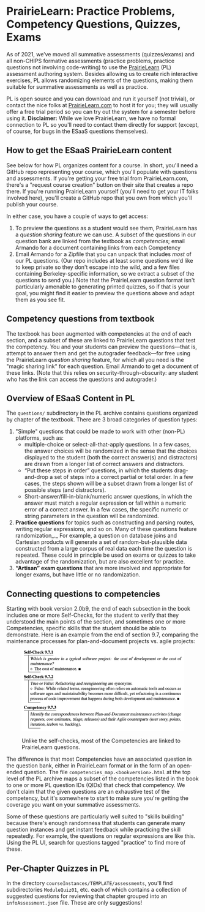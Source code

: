 # PrairieLearn: Practice Problems, Competency Questions, Quizzes, Exams

As of 2021, we’ve moved all summative assessments (quizzes/exams) and all non-CHIPS formative assessments (practice problems, practice questions not involving code-writing) to use the [PrairieLearn](https://prairielearn.org) (PL) assessment authoring system. Besides allowing us to create rich interactive exercises, PL allows randomizing elements of the questions, making them suitable for summative assessments as well as practice.

PL is open source and you can download and run it yourself (not trivial), or contact the nice folks at [PrairieLearn.com](https://prairielearn.com) to host it for you; they will usually offer a free trial period so you can try out the system for a semester before using it. **Disclaimer:** While we love PrairieLearn, we have no formal connection to PL so you'll need to contact them directly for support (except, of course, for bugs in the ESaaS questions themselves).

## How to get the ESaaS PrairieLearn content

See below for how PL organizes content for a course. In short, you'll need a GitHub repo representing your course, which you'll populate with questions and assessments. If you're getting your free trial from PrairieLearn.com, there's a "request course creation" button on their site that creates a repo there. If you're running PrairieLearn yourself (you'll need to get your IT folks involved here), you'll create a GitHub repo that you own from which you'll publish your course.

In either case, you have a couple of ways to get access:

1. To preview the questions as a student would see them, PrairieLearn has a _question sharing_ feature  we can use. A subset of the questions in our question bank are linked from the textbook as _competencies_; email Armando for a document containing links from each Competency
2. Email  Armando for a Zipfile that you can unpack that includes _most_ of our PL questions. (Our repo includes at least some questions we'd like to keep private so they don't escape into the wild, and a few files containing Berkeley-specific information, so we extract a subset of the questions to send you.) Note that the PrairieLearn question format isn't particularly amenable to generating printed quizzes, so if that is your goal, you might find it easier to preview the questions above and adapt them as you see fit.

## Competency questions from textbook

The textbook has been augmented with competencies at the end of each section, and a subset of these are linked to PrairieLearn questions that test the competency. You and your students can preview the questions—that is, attempt to answer them and get the autograder feedback—for free using the PrairieLearn _question sharing_ feature, for which all you need is the "magic sharing link" for each question. Email Armando to get a document of these links. (Note that this relies on security-through-obscurity: any student who has the link can access the questions and autograder.)

## Overview of ESaaS Content in PL

The `questions/` subdirectory in the PL archive contains questions organized by chapter of the textbook. There are 3 broad categories of question types:

1. "Simple" questions that could be made to work with other (non-PL) platforms, such as:
   * multiple-choice or select-all-that-apply questions. In a few cases, the answer choices will be randomized in the sense that the choices displayed to the student (both the correct answer(s) and distractors) are drawn from a longer list of correct answers and distractors.
   * “Put these steps in order” questions, in which the students drag-and-drop a set of steps into a correct partial or total order. In a few cases, the steps shown will be a subset drawn from a longer list of possible steps (and distractors).
   * Short-answer/fill-in-blank/numeric answer questions, in which the answer must match a regular expression or fall within a numeric error of a correct answer. In a few cases, the specific numeric or string parameters in the question will be randomized.
2. **Practice questions** for topics such as constructing and parsing routes, writing regular expressions, and so on. Many of these questions feature randomization_._ For example, a question on database joins and Cartesian products will generate a set of random-but-plausible data constructed from a large corpus of real data each time the question is repeated. These could in principle be used on exams or quizzes to take advantage of the randomization, but are also excellent for practice.
3. **“Artisan” exam questions** that are more involved and appropriate for longer exams, but have little or no randomization.

## Connecting questions to competencies

Starting with book version 2.0b9, the end of each subsection in the book includes one or more Self-Checks, for the student to verify that they understood the main points of the section, and sometimes one or more Competencies, specific skills that the student should be able to demonstrate. Here is an example from the end of section 9.7, comparing the maintenance processes for plan-and-document projects vs. agile projects:

<figure><img src="../.gitbook/assets/image.png" alt=""><figcaption><p>Unlike the self-checks, most of the Competencies are linked to PrairieLearn questions.</p></figcaption></figure>

The difference is that most Competencies have an associated question in the question bank, either in PrairieLearn format or in the form of an open-ended question. The file `competencies_map.<bookversion>.html` at the top level of the PL archive maps a subset of the competencies listed in the book to one or more PL question IDs (QIDs) that check that competency. We don't claim that the given questions are an exhaustive test of the competency, but it's somewhere to start to make sure you're getting the coverage you want on your summative assessments.

Some of these questions are particularly well suited to "skills building" because there's enough randomness that students can generate many question instances and get instant feedback while practicing the skill repeatedly. For example, the questions on regular expressions are like this. Using the PL UI, search for questions tagged "practice" to find more of these.

## Per-Chapter Quizzes in PL

In the directory `courseInstances/TEMPLATE/assessments`, you'll find subdirectories `ModuleQuiz01`, etc. each of which contains a collection of suggested questions for reviewing that chapter grouped into an `infoAssessment.json` file. These are only suggestions!
